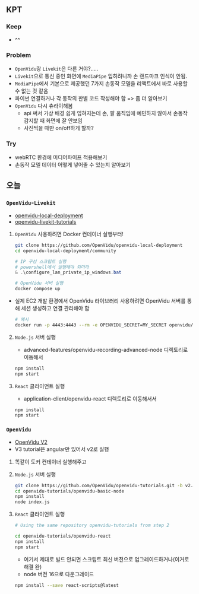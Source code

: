 ## KPT

### Keep

- ^^

### Problem

- `OpenVidu`랑 `Livekit`은 다른 거야?.....
- `Livekit`으로 통신 중인 화면에 `MediaPipe` 입히려니까 손 랜드마크 인식이 안됨.
- `MediaPipe`에서 기본으로 제공했던 7가지 손동작 모델을 리액트에서 바로 사용할 수 없는 것 같음
- 파이썬 연결하거나 각 동작의 판별 코드 작성해야 함 => 좀 더 알아보기
- `OpenVidu` 다시 츄라이해봄
    - api 써서 가상 배경 쉽게 입혀지는데 손, 팔 움직임에 예민하지 않아서 손동작 감지할 때 화면에 잘 안보임
    - 사진찍을 때만 on/off하게 할까?

### Try

- webRTC 환경에 미디어파이프 적용해보기
- 손동작 모델 데이터 어떻게 넣어줄 수 있는지 알아보기


## 오늘
### `OpenVidu`-`Livekit`
- [openvidu-local-deployment](https://github.com/OpenVidu/openvidu-local-deployment)
- [openvidu-livekit-tutorials](https://github.com/OpenVidu/openvidu-livekit-tutorials)

1. `OpenVidu` 사용하려면 Docker 컨테이너 실행부터!
    ```bash
    git clone https://github.com/OpenVidu/openvidu-local-deployment
    cd openvidu-local-deployment/community
    ```
    ```powershell
    # IP 구성 스크립트 실행
    # powershell에서 실행해야 되더라
    & .\configure_lan_private_ip_windows.bat
    ```
    ```bash
    # OpenVidu 서버 실행
    docker compose up
    ```

- 실제 EC2 개발 환경에서 OpenVidu 라이브러리 사용하려면 OpenVidu 서버를 통해 세션 생성하고 연결 관리해야 함
    ```bash
    # 예시
    docker run -p 4443:4443 --rm -e OPENVIDU_SECRET=MY_SECRET openvidu/openvidu-dev:2.31.0
    ```

2. `Node.js` 서버 실행
    - advanced-features/openvidu-recording-advanced-node 디렉토리로 이동해서
    ```bash
    npm install
    npm start
    ```

3. `React` 클라이언트 실행
    - application-client/openvidu-react 디렉토리로 이동해서서
    ```bash
    npm install
    npm start
    ```

### `OpenVidu`
- [OpenVidu V2](https://docs.openvidu.io/en/stable/tutorials/openvidu-react/)
- V3 tutorial은 angular만 있어서 v2로 실행

1. 똑같이 도커 컨테이너 실행해주고
2. `Node.js` 서버 실행
    ```bash
    git clone https://github.com/OpenVidu/openvidu-tutorials.git -b v2.31.0
    cd openvidu-tutorials/openvidu-basic-node
    npm install
    node index.js
    ```

3. `React` 클라이언트 실행
    ```bash
    # Using the same repository openvidu-tutorials from step 2

    cd openvidu-tutorials/openvidu-react
    npm install
    npm start
    ```
    
    - 여기서 제대로 빌드 안되면 스크립트 최신 버전으로 업그레이드하거나(이거로 해결 완)
    - node 버전 16으로 다운그레이드
    ```bash
    npm install --save react-scripts@latest
    ```